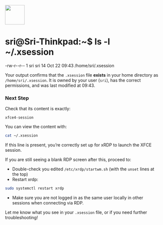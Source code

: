 <img src="https://r2cdn.perplexity.ai/pplx-full-logo-primary-dark%402x.png" style="height:64px;margin-right:32px"/>

# sri@Sri-Thinkpad:~\$ ls -l ~/.xsession

-rw-r--r-- 1 sri sri 14 Oct 22 09:43 /home/sri/.xsession

Your output confirms that the `.xsession` file **exists** in your home directory as `/home/sri/.xsession`.
It is owned by your user (`sri`), has the correct permissions, and was last modified at 09:43.

### Next Step

Check that its content is exactly:

```
xfce4-session
```

You can view the content with:

```bash
cat ~/.xsession
```

If this line is present, you’re correctly set up for xRDP to launch the XFCE session.

If you are still seeing a blank RDP screen after this, proceed to:

- Double-check you edited `/etc/xrdp/startwm.sh` (with the `unset` lines at the top)
- Restart xrdp:

```bash
sudo systemctl restart xrdp
```

- Make sure you are not logged in as the same user locally in other sessions when connecting via RDP.

Let me know what you see in your `.xsession` file, or if you need further troubleshooting!

